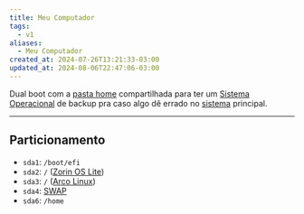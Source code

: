 ```yaml
---
title: Meu Computador
tags:
  - v1
aliases:
  - Meu Computador
created_at: 2024-07-26T13:21:33-03:00
updated_at: 2024-08-06T22:47:06-03:00
---
```


Dual boot com a [pasta home](_insight/2024/07/2024-07-14-Pasta_home.md) compartilhada para ter um [Sistema Operacional](../sementes/2024/06/2024-06-30-Sistema_Operacional.md) de backup pra caso algo dê errado no [sistema](../sementes/2024/06/2024-06-30-Sistema_Operacional.md) principal.

---

## Particionamento

- `sda1`: `/boot/efi`
- `sda2`: `/` ([Zorin OS Lite](_insight/2024/07/2024-07-14-Zorin_OS_Lite.md))
- `sda3`: `/` ([Arco Linux](../sementes/2024/07/2024-07-07-Arco_Linux.md))
- `sda4`: [SWAP](_insight/2024/07/2024-07-14-SWAP.md)
-  `sda6`: `/home` 